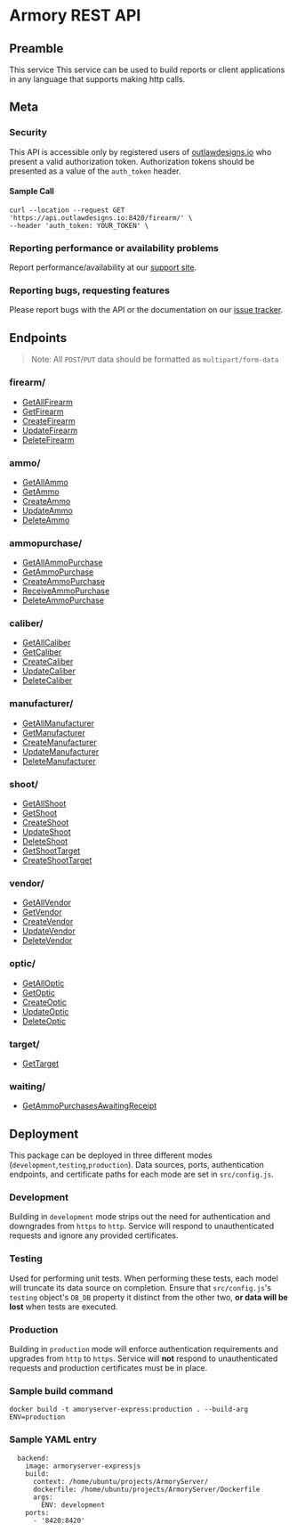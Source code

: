 # Armory REST API

## Preamble

This service
This service can be used to build reports or client applications in any language that supports making http calls.

## Meta

### Security

This API is accessible only by registered users of [outlawdesigns.io](https://outlawdesigns.io) who present a valid authorization token.
Authorization tokens should be presented as a value of the `auth_token` header.

#### Sample Call
```
curl --location --request GET 'https://api.outlawdesigns.io:8420/firearm/' \
--header 'auth_token: YOUR_TOKEN' \
```

### Reporting performance or availability problems

Report performance/availability at our [support site](mailto:j.watson@outlawdesigns.io).

### Reporting bugs, requesting features

Please report bugs with the API or the documentation on our [issue tracker](https://github.com/outlawdesigns-io/ArmoryServer).

## Endpoints

>Note: All `POST`/`PUT` data should be formatted as `multipart/form-data`

### firearm/

* [GetAllFirearm](./docs/getAllFirearm.md)
* [GetFirearm](./docs/getFirearm.md)
* [CreateFirearm](./docs/createFirearm.md)
* [UpdateFirearm](./docs/updateFirearm.md)
* [DeleteFirearm](./docs/deleteFirearm.md)

### ammo/

* [GetAllAmmo](./docs/getAllAmmo.md)
* [GetAmmo](./docs/getAmmo.md)
* [CreateAmmo](./docs/createAmmo.md)
* [UpdateAmmo](./docs/updateAmmo.md)
* [DeleteAmmo](./docs/deleteAmmo.md)

### ammopurchase/

* [GetAllAmmoPurchase](./docs/getAllAmmoPurchase.md)
* [GetAmmoPurchase](./docs/getAmmoPurcahse.md)
* [CreateAmmoPurchase](./docs/createAmmoPurchase.md)
* [ReceiveAmmoPurchase](./docs/receiveAmmoPurchase.md)
* [DeleteAmmoPurchase](./docs/deleteAmmoPurchase.md)

### caliber/

* [GetAllCaliber](./docs/getAllCaliber.md)
* [GetCaliber](./docs/getCaliber.md)
* [CreateCaliber](./docs/createCaliber.md)
* [UpdateCaliber](./docs/updateCaliber.md)
* [DeleteCaliber](./docs/deleteCaliber.md)

### manufacturer/

* [GetAllManufacturer](./docs/getAllManufacturer.md)
* [GetManufacturer](./docs/getManufacturer.md)
* [CreateManufacturer](./docs/createManufacturer.md)
* [UpdateManufacturer](./docs/updateManufacturer.md)
* [DeleteManufacturer](./docs/deleteManufacturer.md)

### shoot/

* [GetAllShoot](./docs/getAllShoot.md)
* [GetShoot](./docs/getShoot.md)
* [CreateShoot](./docs/createShoot.md)
* [UpdateShoot](./docs/updateShoot.md)
* [DeleteShoot](./docs/deleteShoot.md)
* [GetShootTarget](./docs/getShootTarget.md)
* [CreateShootTarget](./docs/createShootTarget.md)

### vendor/

* [GetAllVendor](./docs/getAllVendor.md)
* [GetVendor](./docs/getVendor.md)
* [CreateVendor](./docs/createVendor.md)
* [UpdateVendor](./docs/updateVendor.md)
* [DeleteVendor](./docs/deleteVendor.md)

### optic/

* [GetAllOptic](./docs/getAllOptic.md)
* [GetOptic](./docs/getOptic.md)
* [CreateOptic](./docs/createOptic.md)
* [UpdateOptic](./docs/updateOptic.md)
* [DeleteOptic](./docs/deleteOptic.md)

### target/

* [GetTarget](./docs/getTarget.md)

### waiting/

* [GetAmmoPurchasesAwaitingReceipt](./docs/getAwaitingReceipt.md)

## Deployment

This package can be deployed in three different modes (`development`,`testing`,`production`). Data sources, ports, authentication endpoints, and certificate paths for each mode are set in `src/config.js`.

### Development

Building in `development` mode strips out the need for authentication and downgrades from `https` to `http`. Service will respond to unauthenticated requests and ignore any provided certificates.

### Testing

Used for performing unit tests. When performing these tests, each model will truncate its data source on completion. Ensure that `src/config.js`'s `testing` object's `DB_DB` property it distinct from the other two, **or data will be lost** when tests are executed.

### Production

Building in `production` mode will enforce authentication requirements and upgrades from `http` to `https`. Service will **not** respond to unauthenticated requests and production certificates must be in place.

### Sample build command
```
docker build -t amoryserver-express:production . --build-arg ENV=production
```
### Sample YAML entry

```
  backend:
    image: armoryserver-expressjs
    build:
      context: /home/ubuntu/projects/ArmoryServer/
      dockerfile: /home/ubuntu/projects/ArmoryServer/Dockerfile
      args:
        ENV: development
    ports:
      - '8420:8420'
```
